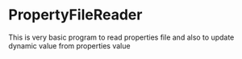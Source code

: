 # PropertyFileReader

This is very basic program to read properties file and also to update dynamic value from properties value
